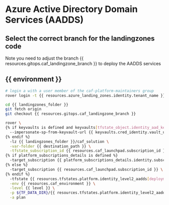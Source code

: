 
# Azure Active Directory Domain Services (AADDS)

## Select the correct branch for the landingzones code

Note you need to adjust the branch {{ resources.gitops.caf_landingzone_branch }} to deploy the AADDS services

## {{ environment }}

```bash
# login a with a user member of the caf-platform-maintainers group
rover login -t {{ resources.azure_landing_zones.identity.tenant_name }}

cd {{ landingzones_folder }}
git fetch origin
git checkout {{ resources.gitops.caf_landingzone_branch }}

rover \
{% if keyvaults is defined and keyvaults[tfstate_object.identity_aad_key] is defined and resources.azure_landing_zones.identity.azuread_identity_mode != "logged_in_user" %}
  --impersonate-sp-from-keyvault-url {{ keyvaults.cred_identity.vault_uri }} \
{% endif %}
  -lz {{ landingzones_folder }}/caf_solution \
  -var-folder {{ destination_path }} \
  -tfstate_subscription_id {{ resources.caf_launchpad.subscription_id }} \
{% if platform_subscriptions_details is defined %}
  -target_subscription {{ platform_subscriptions_details.identity.subscription_id }} \
{% else %}
  -target_subscription {{ resources.caf_launchpad.subscription_id }} \
{% endif %}
  -tfstate {{ resources.tfstates.platform.identity_level2_aadds[deployment].tfstate }} \
  -env {{ resources.caf_environment }} \
  -level {{ level }} \
  -p ${TF_DATA_DIR}/{{ resources.tfstates.platform.identity_level2_aadds[deployment].tfstate }}.tfplan \
  -a plan

```

